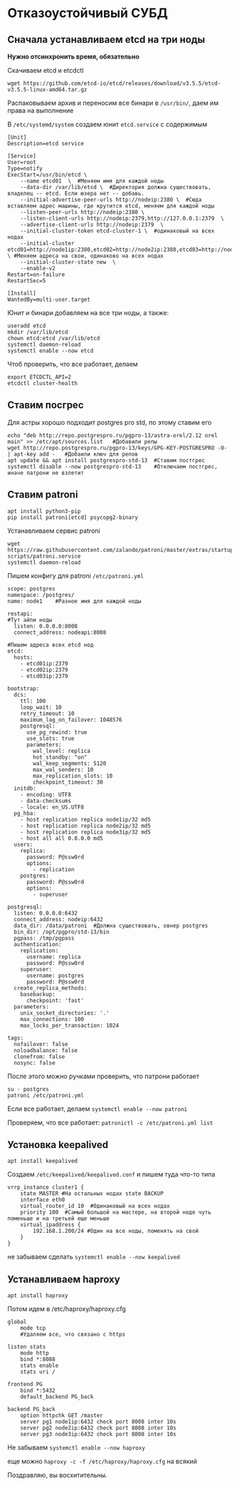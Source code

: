 # Отказоустойчивый СУБД

## Сначала устанавливаем etcd на три ноды

**Нужно отсинхронить время, обязательно**

Скачиваем etcd и etcdctl

`wget https://github.com/etcd-io/etcd/releases/download/v3.5.5/etcd-v3.5.5-linux-amd64.tar.gz`

Распаковываем архив и переносим все бинари в `/usr/bin/`, даем им права на выполнение

В `/etc/systemd/system` создаем юнит `etcd.service` с содержимым

```console
[Unit]
Description=etcd service

[Service]
User=root
Type=notify
ExecStart=/usr/bin/etcd \
    --name etcd01  \  #Меняем имя для каждой ноды
    --data-dir /var/lib/etcd \  #Директория должна существовать, владелец -- etcd. Если юзера нет -- добавь.
    --initial-advertise-peer-urls http://nodeip:2380 \  #Сюда вставляем адрес машины, где крутится etcd, меняем для каждой ноды
    --listen-peer-urls http://nodeip:2380 \ 
    --listen-client-urls http://nodeip:2379,http://127.0.0.1:2379  \
    --advertise-client-urls http://nodeip:2379  \
    --initial-cluster-token etcd-cluster-1 \  #одинаковый на всех нодах
    --initial-cluster etcd01=http://node1ip:2380,etcd02=http://node2ip:2380,etcd03=http://node3ip:2380 \ #Меняем адреса на свои, одинаково на всех нодах
    --initial-cluster-state new  \ 
    --enable-v2
Restart=on-failure
RestartSec=5

[Install]
WantedBy=multi-user.target
```

Юнит и бинари добавляем на все три ноды, а также:

```console
useradd etcd
mkdir /var/lib/etcd
chown etcd:etcd /var/lib/etcd
systemctl daemon-reload
systemctl enable --now etcd
```

Чтоб проверить, что все работает, делаем

```
export ETCDCTL_API=2
etcdctl cluster-health
```

## Ставим посгрес

Для астры хорошо подходит postgres pro std, по этому ставим его

```
echo "deb http://repo.postgrespro.ru/pgpro-13/astra-orel/2.12 orel main" >> /etc/apt/sources.list   #Добавили репы
wget http://repo.postgrespro.ru/pgpro-13/keys/GPG-KEY-POSTGRESPRO -O- | apt-key add -   #Добаили ключ для репов
apt update && apt install postgrespro-std-13  #Ставим постгрес
systemctl disable --now postgrespro-std-13    #Отключаем постгрес, иначе патрони не взлетит
```

## Ставим patroni

```console
apt install python3-pip
pip install patroni[etcd] psycopg2-binary
```

Устанавливаем сервис patroni

```console
wget https://raw.githubusercontent.com/zalando/patroni/master/extras/startup-scripts/patroni.service
systemctl daemon-reload
```

Пишем конфигу для patroni `/etc/patroni.yml`

```console
scope: postgres
namespace: /postgres/
name: node1    #Разное имя для каждой ноды

restapi:
#Тут айпи ноды 
  listen: 0.0.0.0:8008  
  connect_address: nodeapi:8008

#Пишем адреса всех etcd нод
etcd:
  hosts:
    - etcd01ip:2379
    - etcd02ip:2379
    - etcd03ip:2379

bootstrap:
  dcs:
    ttl: 100
    loop_wait: 10
    retry_timeout: 10
    maximum_lag_on_failover: 1048576
    postgresql:
      use_pg_rewind: true
      use_slots: true
      parameters:
        wal_level: replica
        hot_standby: "on"
        wal_keep_segments: 5120
        max_wal_senders: 10
        max_replication_slots: 10
        checkpoint_timeout: 30
  initdb:
    - encoding: UTF8
    - data-checksums
    - locale: en_US.UTF8
  pg_hba:
    - host replication replica node1ip/32 md5
    - host replication replica node2ip/32 md5
    - host replication replica node3ip/32 md5
    - host all all 0.0.0.0 md5
  users:
    replica:
      password: P@ssw0rd
      options:
        - replication
    postgres:
      password: P@ssw0rd
      options:
        - superuser

postgresql:
  listen: 0.0.0.0:6432
  connect_address: nodeip:6432
  data_dir: /data/patroni  #Должна существовать, овнер postgres
  bin_dir: /opt/pgpro/std-13/bin
  pgpass: /tmp/pgpass
  authentication:
    replication:
      username: replica
      password: P@ssw0rd
    superuser:
      username: postgres
      password: P@ssw0rd
  create_replica_methods:
    basebackup:
      checkpoint: 'fast'
  parameters:
    unix_socket_directories: '.'
    max_connections: 100
    max_locks_per_transaction: 1024

tags:
  nofailover: false
  noloadbalance: false
  clonefrom: false
  nosync: false
```

После этого можно ручками проверить, что патрони работает

```console
su - postgres
patroni /etc/patroni.yml
```

Если все работает, делаем `systemctl enable --now patroni`

Проверяем, что все работает: `patronictl -c /etc/patroni.yml list`

## Установка keepalived

```
apt install keepalived
```

Создаем `/etc/keepalived/keepalived.conf` и пишем туда что-то типа

```
vrrp_instance cluster1 {
    state MASTER #На остальных нодах state BACKUP
    interface eth0
    virtual_router_id 10  #Одинаковый на всех нодах
    priority 100  #Самый большой на мастере, на второй ноде чуть поменьше и на третьей еще меньше
    virtual_ipaddress {
        192.168.1.200/24 #Один на все ноды, поменять на свой
    }
}
```

не забываем сделать `systemctl enable --now keepalived`

## Устанавливаем haproxy

```
apt install haproxy
```

Потом идем в /etc/haproxy/haproxy.cfg

```
global
    mode tcp
    #Удаляем все, что связано с https

listen stats
    mode http
    bind *:8088
    stats enable
    stats uri /

frontend PG
    bind *:5432
    default_backend PG_back

backend PG_back
    option httpchk GET /master
    server pg1 node1ip:6432 check port 8008 inter 10s
    server pg2 node2ip:6432 check port 8008 inter 10s
    server pg3 node3ip:6432 check port 8008 inter 10s
```

Не забываем `systemctl enable --now haproxy`

еще можно `haproxy -c -f /etc/haproxy/haproxy.cfg` на всякий

Поздравляю, вы восхитительны.
